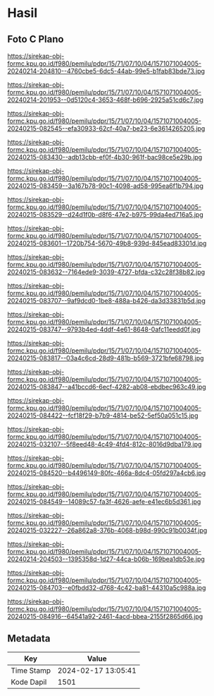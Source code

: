 # Hasil

## Foto C Plano

https://sirekap-obj-formc.kpu.go.id/f980/pemilu/pdpr/15/71/07/10/04/1571071004005-20240214-204810--4760cbe5-6dc5-44ab-99e5-b1fab83bde73.jpg

https://sirekap-obj-formc.kpu.go.id/f980/pemilu/pdpr/15/71/07/10/04/1571071004005-20240214-201953--0d5120c4-3653-468f-b696-2925a51cd6c7.jpg

https://sirekap-obj-formc.kpu.go.id/f980/pemilu/pdpr/15/71/07/10/04/1571071004005-20240215-082545--efa30933-62cf-40a7-be23-6e3614265205.jpg

https://sirekap-obj-formc.kpu.go.id/f980/pemilu/pdpr/15/71/07/10/04/1571071004005-20240215-083430--adb13cbb-ef0f-4b30-961f-bac98ce5e29b.jpg

https://sirekap-obj-formc.kpu.go.id/f980/pemilu/pdpr/15/71/07/10/04/1571071004005-20240215-083459--3a167b78-90c1-4098-ad58-995ea6f1b794.jpg

https://sirekap-obj-formc.kpu.go.id/f980/pemilu/pdpr/15/71/07/10/04/1571071004005-20240215-083529--d24d1f0b-d8f6-47e2-b975-99da4ed716a5.jpg

https://sirekap-obj-formc.kpu.go.id/f980/pemilu/pdpr/15/71/07/10/04/1571071004005-20240215-083601--1720b754-5670-49b8-939d-845ead83301d.jpg

https://sirekap-obj-formc.kpu.go.id/f980/pemilu/pdpr/15/71/07/10/04/1571071004005-20240215-083632--7164ede9-3039-4727-bfda-c32c28f38b82.jpg

https://sirekap-obj-formc.kpu.go.id/f980/pemilu/pdpr/15/71/07/10/04/1571071004005-20240215-083707--9af9dcd0-1be8-488a-b426-da3d33831b5d.jpg

https://sirekap-obj-formc.kpu.go.id/f980/pemilu/pdpr/15/71/07/10/04/1571071004005-20240215-083747--9793b4ed-4ddf-4e61-8648-0afc11eedd0f.jpg

https://sirekap-obj-formc.kpu.go.id/f980/pemilu/pdpr/15/71/07/10/04/1571071004005-20240215-083817--03a4c6cd-28d9-481b-b569-3721bfe68798.jpg

https://sirekap-obj-formc.kpu.go.id/f980/pemilu/pdpr/15/71/07/10/04/1571071004005-20240215-083847--a41bccd6-6ecf-4282-ab08-ebdbec963c49.jpg

https://sirekap-obj-formc.kpu.go.id/f980/pemilu/pdpr/15/71/07/10/04/1571071004005-20240215-084422--fcf18f29-b7b9-4814-be52-5ef50a051c15.jpg

https://sirekap-obj-formc.kpu.go.id/f980/pemilu/pdpr/15/71/07/10/04/1571071004005-20240215-032107--5f8eed48-4c49-4fd4-812c-8016d9dba179.jpg

https://sirekap-obj-formc.kpu.go.id/f980/pemilu/pdpr/15/71/07/10/04/1571071004005-20240215-084520--b4496149-80fc-466a-8dc4-05fd297a4cb6.jpg

https://sirekap-obj-formc.kpu.go.id/f980/pemilu/pdpr/15/71/07/10/04/1571071004005-20240215-084549--14089c57-fa3f-4626-aefe-e41ec6b5d361.jpg

https://sirekap-obj-formc.kpu.go.id/f980/pemilu/pdpr/15/71/07/10/04/1571071004005-20240215-032227--26a862a8-376b-4068-b98d-990c91b0034f.jpg

https://sirekap-obj-formc.kpu.go.id/f980/pemilu/pdpr/15/71/07/10/04/1571071004005-20240214-204503--1395358d-1d27-44ca-b06b-169bea1db53e.jpg

https://sirekap-obj-formc.kpu.go.id/f980/pemilu/pdpr/15/71/07/10/04/1571071004005-20240215-084703--e0fbdd32-d768-4c42-ba81-44310a5c988a.jpg

https://sirekap-obj-formc.kpu.go.id/f980/pemilu/pdpr/15/71/07/10/04/1571071004005-20240215-084916--64541a92-2461-4acd-bbea-2155f2865d66.jpg


## Metadata

| Key        | Value               |
| ---------- | ------------------- |
| Time Stamp | 2024-02-17 13:05:41 |
| Kode Dapil | 1501                |



